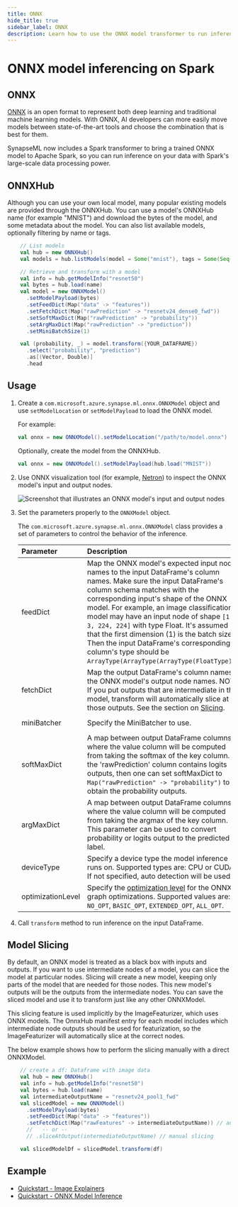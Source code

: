 ```yaml
---
title: ONNX
hide_title: true
sidebar_label: ONNX
description: Learn how to use the ONNX model transformer to run inference for an ONNX model on Spark.
---
```


# ONNX model inferencing on Spark

## ONNX

[ONNX](https://onnx.ai/) is an open format to represent both deep learning and traditional machine learning models. With ONNX, AI developers can more easily move models between state-of-the-art tools and choose the combination that is best for them.

SynapseML now includes a Spark transformer to bring a trained ONNX model to Apache Spark, so you can run inference on your data with Spark's large-scale data processing power.

## ONNXHub
Although you can use your own local model, many popular existing models are provided through the ONNXHub. You can use
a model's ONNXHub name (for example "MNIST") and download the bytes of the model, and some metadata about the model. You can also list
available models, optionally filtering by name or tags.

```scala
    // List models
    val hub = new ONNXHub()
    val models = hub.listModels(model = Some("mnist"), tags = Some(Seq("vision")))

    // Retrieve and transform with a model
    val info = hub.getModelInfo("resnet50")
    val bytes = hub.load(name)
    val model = new ONNXModel()
      .setModelPayload(bytes)
      .setFeedDict(Map("data" -> "features"))
      .setFetchDict(Map("rawPrediction" -> "resnetv24_dense0_fwd"))
      .setSoftMaxDict(Map("rawPrediction" -> "probability"))
      .setArgMaxDict(Map("rawPrediction" -> "prediction"))
      .setMiniBatchSize(1)

    val (probability, _) = model.transform({YOUR_DATAFRAME})
      .select("probability", "prediction")
      .as[(Vector, Double)]
      .head
```

## Usage

1. Create a `com.microsoft.azure.synapse.ml.onnx.ONNXModel` object and use `setModelLocation` or `setModelPayload` to load the ONNX model.

    For example:

    ```scala
    val onnx = new ONNXModel().setModelLocation("/path/to/model.onnx")
    ```
   
    Optionally, create the model from the ONNXHub.

    ```scala
    val onnx = new ONNXModel().setModelPayload(hub.load("MNIST"))
    ```
2. Use ONNX visualization tool (for example, [Netron](https://netron.app/)) to inspect the ONNX model's input and output nodes.

    ![Screenshot that illustrates an ONNX model's input and output nodes](https://mmlspark.blob.core.windows.net/graphics/ONNXModelInputsOutputs.png)

3. Set the parameters properly to the `ONNXModel` object.

    The `com.microsoft.azure.synapse.ml.onnx.ONNXModel` class provides a set of parameters to control the behavior of the inference.

    | Parameter         | Description                                                                                                                                                                                                                                                                                                                                                                                                                                                                                    | Default Value                                  |
    |:-----------------------------------------------------------------------------------------------------------------------------------------------------------------------------------------------------------------------------------------------------------------------------------------------------------------------------------------------------------------------------------------------------------------------------------------------------------------------------------------------|:------------------------------------------------------------------------------------------------------------------------------------------------------------------------------------------------------------------------------------------------------------------------------------------------------------------------------------------------------------------------------------------------------------------------------------------------------------------------------------------------|:-----------------------------------------------|
    | feedDict          | Map the ONNX model's expected input node names to the input DataFrame's column names. Make sure the input DataFrame's column schema matches with the corresponding input's shape of the ONNX model. For example, an image classification model may have an input node of shape `[1, 3, 224, 224]` with type Float. It's assumed that the first dimension (1) is the batch size. Then the input DataFrame's corresponding column's type should be `ArrayType(ArrayType(ArrayType(FloatType)))`. | None                                           |
    | fetchDict         | Map the output DataFrame's column names to the ONNX model's output node names. NOTE: If you put outputs that are intermediate in the model, transform will automatically slice at those outputs. See the section on [Slicing](#slicing).                                                                                                                                                                                                                                                       | None                                           |
    | miniBatcher       | Specify the MiniBatcher to use.                                                                                                                                                                                                                                                                                                                                                                                                                                                                | `FixedMiniBatchTransformer` with batch size 10 |
    | softMaxDict       | A map between output DataFrame columns, where the value column will be computed from taking the softmax of the key column. If the 'rawPrediction' column contains logits outputs, then one can set softMaxDict to `Map("rawPrediction" -> "probability")` to obtain the probability outputs.                                                                                                                                                                                                   | None                                           |
    | argMaxDict        | A map between output DataFrame columns, where the value column will be computed from taking the argmax of the key column. This parameter can be used to convert probability or logits output to the predicted label.                                                                                                                                                                                                                                                                           | None                                           |
    | deviceType        | Specify a device type the model inference runs on. Supported types are: CPU or CUDA. If not specified, auto detection will be used.                                                                                                                                                                                                                                                                                                                                                            | None                                           |
    | optimizationLevel | Specify the [optimization level](https://onnxruntime.ai/docs/resources/graph-optimizations.html#graph-optimization-levels) for the ONNX graph optimizations. Supported values are: `NO_OPT`, `BASIC_OPT`, `EXTENDED_OPT`, `ALL_OPT`.                                                                                                                                                                                                                                                           | `ALL_OPT`                                      |

4. Call `transform` method to run inference on the input DataFrame.

## <a name="slicing"></a>Model Slicing
By default, an ONNX model is treated as a black box with inputs and outputs. 
If you want to use intermediate nodes of a model, you can slice the model at particular nodes. Slicing will create a new model,
keeping only parts of the model that are needed for those nodes. This new model's outputs will be the outputs from
the intermediate nodes. You can save the sliced model and use it to transform just like any other ONNXModel.

This slicing feature is used implicitly by the ImageFeaturizer, which uses ONNX models. The OnnxHub manifest entry for each model
includes which intermediate node outputs should be used for featurization, so the ImageFeaturizer will automatically slice at the correct nodes.

The below example shows how to perform the slicing manually with a direct ONNXModel.

```scala
    // create a df: Dataframe with image data
    val hub = new ONNXHub()
    val info = hub.getModelInfo("resnet50")
    val bytes = hub.load(name)
    val intermediateOutputName = "resnetv24_pool1_fwd"
    val slicedModel = new ONNXModel()
      .setModelPayload(bytes)
      .setFeedDict(Map("data" -> "features"))
      .setFetchDict(Map("rawFeatures" -> intermediateOutputName)) // automatic slicing based on fetch dictionary
      //   -- or --
      // .sliceAtOutput(intermediateOutputName) // manual slicing

    val slicedModelDf = slicedModel.transform(df)
```

## Example

- [Quickstart - Image Explainers](../Responsible%20AI/Image%20Explainers)
- [Quickstart - ONNX Model Inference](../Deep%20Learning/Quickstart%20-%20ONNX%20Model%20Inference)
